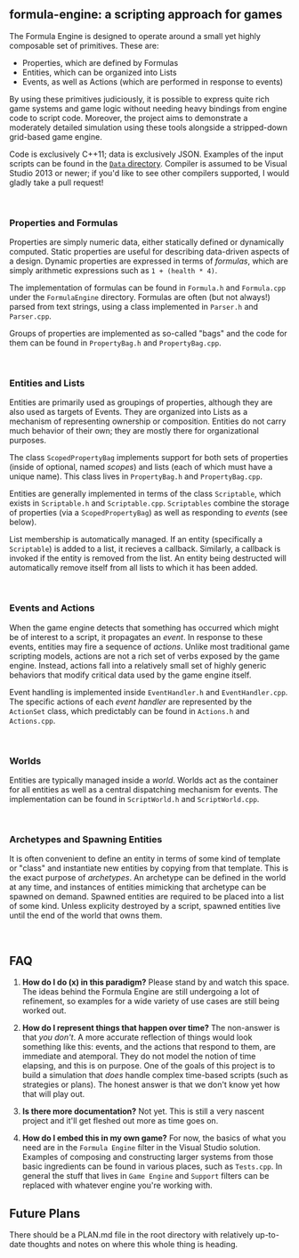 ## formula-engine: a scripting approach for games

The Formula Engine is designed to operate around a small yet highly composable set of primitives. These are:

 * Properties, which are defined by Formulas
 * Entities, which can be organized into Lists
 * Events, as well as Actions (which are performed in response to events)

By using these primitives judiciously, it is possible to express quite rich game systems and game logic without needing heavy bindings from engine code to script code. Moreover, the project aims to demonstrate a moderately detailed simulation using these tools alongside a stripped-down grid-based game engine.

Code is exclusively C++11; data is exclusively JSON. Examples of the input scripts can be found in the [`Data` directory](./Data/). Compiler is assumed to be Visual Studio 2013 or newer; if you'd like to see other compilers supported, I would gladly take a pull request!

<br>

### Properties and Formulas
Properties are simply numeric data, either statically defined or dynamically computed. Static properties are useful for describing data-driven aspects of a design. Dynamic properties are expressed in terms of _formulas_, which are simply arithmetic expressions such as `1 + (health * 4)`.

The implementation of formulas can be found in `Formula.h` and `Formula.cpp` under the `FormulaEngine` directory. Formulas are often (but not always!) parsed from text strings, using a class implemented in `Parser.h` and `Parser.cpp`.

Groups of properties are implemented as so-called "bags" and the code for them can be found in `PropertyBag.h` and `PropertyBag.cpp`.

<br>

### Entities and Lists
Entities are primarily used as groupings of properties, although they are also used as targets of Events. They are organized into Lists as a mechanism of representing ownership or composition. Entities do not carry much behavior of their own; they are mostly there for organizational purposes.

The class `ScopedPropertyBag` implements support for both sets of properties (inside of optional, named _scopes_) and lists (each of which must have a unique name). This class lives in `PropertyBag.h` and `PropertyBag.cpp`.

Entities are generally implemented in terms of the class `Scriptable`, which exists in `Scriptable.h` and `Scriptable.cpp`. `Scriptables` combine the storage of properties (via a `ScopedPropertyBag`) as well as responding to _events_ (see below).

List membership is automatically managed. If an entity (specifically a `Scriptable`) is added to a list, it recieves a callback. Similarly, a callback is invoked if the entity is removed from the list. An entity being destructed will automatically remove itself from all lists to which it has been added.

<br>

### Events and Actions
When the game engine detects that something has occurred which might be of interest to a script, it propagates an _event_. In response to these events, entities may fire a sequence of _actions_. Unlike most traditional game scripting models, actions are not a rich set of verbs exposed by the game engine. Instead, actions fall into a relatively small set of highly generic behaviors that modify critical data used by the game engine itself.

Event handling is implemented inside `EventHandler.h` and `EventHandler.cpp`. The specific actions of each _event handler_ are represented by the `ActionSet` class, which predictably can be found in `Actions.h` and `Actions.cpp`.

<br>

### Worlds
Entities are typically managed inside a _world_. Worlds act as the container for all entities as well as a central dispatching mechanism for events. The implementation can be found in `ScriptWorld.h` and `ScriptWorld.cpp`.

<br>

### Archetypes and Spawning Entities
It is often convenient to define an entity in terms of some kind of template or "class" and instantiate new entities by copying from that template. This is the exact purpose of _archetypes_. An archetype can be defined in the world at any time, and instances of entities mimicking that archetype can be spawned on demand. Spawned entities are required to be placed into a list of some kind. Unless explicity destroyed by a script, spawned entities live until the end of the world that owns them.

<br>

## FAQ

 1. **How do I do (x) in this paradigm?**
Please stand by and watch this space. The ideas behind the Formula Engine are still undergoing a lot of refinement, so examples for a wide variety of use cases are still being worked out.

 2. **How do I represent things that happen over time?**
The non-answer is that _you don't_. A more accurate reflection of things would look something like this: events, and the actions that respond to them, are immediate and atemporal. They do not model the notion of time elapsing, and this is on purpose. One of the goals of this project is to build a simulation that _does_ handle complex time-based scripts (such as strategies or plans). The honest answer is that we don't know yet how that will play out.

 3. **Is there more documentation?**
Not yet. This is still a very nascent project and it'll get fleshed out more as time goes on.

 4. **How do I embed this in my own game?**
For now, the basics of what you need are in the `Formula Engine` filter in the Visual Studio solution. Examples of composing and constructing larger systems from those basic ingredients can be found in various places, such as `Tests.cpp`. In general the stuff that lives in `Game Engine` and `Support` filters can be replaced with whatever engine you're working with.

## Future Plans

There should be a PLAN.md file in the root directory with relatively up-to-date thoughts and notes on where this whole thing is heading.